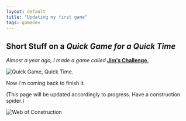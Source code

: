 ```yaml
---
layout: default
title: "Updating my first game"
tags: gamedev
---
```


## Short Stuff on a *Quick Game for a Quick Time*

*Almost a year ago, I made a game called* [**Jim's Challenge**.](https://unevenprankster.itch.io/jims-challenge)

![Quick Game, Quick Time.](https://media.discordapp.net/attachments/605879338067558401/609079184660234240/unknown.png)

Now i'm coming back to finish it.

(This page will be updated accordingly to progress. Have a construction spider.)

![Web of Construction](https://cdn.discordapp.com/attachments/605879338067558401/609081089981677568/spiderconstruction.png)

